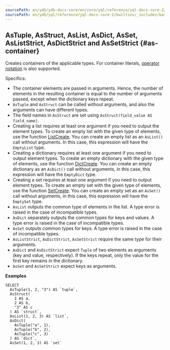 ```yaml
---
sourcePath: en/ydb/ydb-docs-core/en/core/yql/reference/yql-docs-core-2/builtins/_includes/basic/as_container.md
sourcePath: en/ydb/yql/reference/yql-docs-core-2/builtins/_includes/basic/as_container.md
---
```


## AsTuple, AsStruct, AsList, AsDict, AsSet, AsListStrict, AsDictStrict and AsSetStrict {#as-container}

Creates containers of the applicable types. For container literals, [operator notation](#containerliteral) is also supported.

Specifics:

* The container elements are passed in arguments. Hence, the number of elements in the resulting container is equal to the number of arguments passed, except when the dictionary keys repeat.
* `AsTuple` and `AsStruct` can be called without arguments, and also the arguments can have different types.
* The field names in `AsStruct` are set using `AsStruct(field_value AS field_name)`.
* Creating a list requires at least one argument if you need to output the element types. To create an empty list with the given type of elements, use the function [ListCreate](../../list.md#listcreate). You can create an empty list as an `AsList()` call without arguments. In this case, this expression will have the `EmptyList` type.
* Creating a dictionary requires at least one argument if you need to output element types. To create an empty dictionary with the given type of elements, use the function [DictCreate](../../dict.md#dictcreate). You can create an empty dictionary as an `AsDict()` call without arguments, in this case, this expression will have the `EmptyDict` type.
* Creating a set requires at least one argument if you need to output element types. To create an empty set with the given type of elements, use the function [SetCreate](../../dict.md#setcreate). You can create an empty set as an `AsSet()` call without arguments, in this case, this expression will have the `EmptySet` type.
* `AsList` outputs the common type of elements in the list. A type error is raised in the case of incompatible types.
* `AsDict` separately outputs the common types for keys and values. A type error is raised in the case of incompatible types.
* `AsSet` outputs common types for keys. A type error is raised in the case of incompatible types.
* `AsListStrict`, `AsDictStrict`, `AsSetStrict` require the same type for their arguments.
* `AsDict` and `AsDictStrict` expect `Tuple` of two elements as arguments (key and value, respectively). If the keys repeat, only the value for the first key remains in the dictionary.
* `AsSet` and `AsSetStrict` expect keys as arguments.

**Examples**
``` yql
SELECT
  AsTuple(1, 2, "3") AS `tuple`,
  AsStruct(
    1 AS a,
    2 AS b,
    "3" AS c
  ) AS `struct`,
  AsList(1, 2, 3) AS `list`,
  AsDict(
    AsTuple("a", 1),
    AsTuple("b", 2),
    AsTuple("c", 3)
  ) AS `dict`,
  AsSet(1, 2, 3) AS `set`
```
